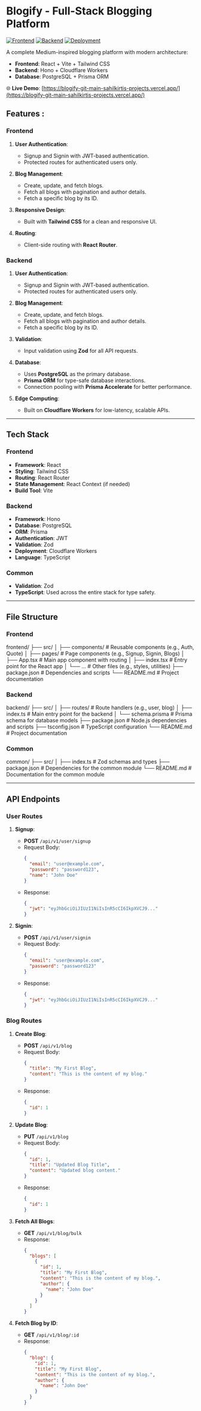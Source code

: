 # Blogify - Full-Stack Blogging Platform

[![Frontend](https://img.shields.io/badge/frontend-react-%2361DAFB.svg?logo=react)](https://reactjs.org/)
[![Backend](https://img.shields.io/badge/backend-hono-%2343853D.svg?logo=hono)](https://hono.dev/)
[![Deployment](https://img.shields.io/badge/deployed-vercel/cloudflare-%23F38020.svg?logo=cloudflare)](https://blogify-git-main-sahilkirtis-projects.vercel.app/)

A complete Medium-inspired blogging platform with modern architecture:

- **Frontend**: React + Vite + Tailwind CSS
- **Backend**: Hono + Cloudflare Workers
- **Database**: PostgreSQL + Prisma ORM

🌐 **Live Demo**: [https://blogify-git-main-sahilkirtis-projects.vercel.app/](https://blogify-git-main-sahilkirtis-projects.vercel.app/)


## **Features** :

### **Frontend**
1. **User Authentication**:
   - Signup and Signin with JWT-based authentication.
   - Protected routes for authenticated users only.

2. **Blog Management**:
   - Create, update, and fetch blogs.
   - Fetch all blogs with pagination and author details.
   - Fetch a specific blog by its ID.

3. **Responsive Design**:
   - Built with **Tailwind CSS** for a clean and responsive UI.

4. **Routing**:
   - Client-side routing with **React Router**.

### **Backend**
1. **User Authentication**:
   - Signup and Signin with JWT-based authentication.
   - Protected routes for authenticated users only.

2. **Blog Management**:
   - Create, update, and fetch blogs.
   - Fetch all blogs with pagination and author details.
   - Fetch a specific blog by its ID.

3. **Validation**:
   - Input validation using **Zod** for all API requests.

4. **Database**:
   - Uses **PostgreSQL** as the primary database.
   - **Prisma ORM** for type-safe database interactions.
   - Connection pooling with **Prisma Accelerate** for better performance.

5. **Edge Computing**:
   - Built on **Cloudflare Workers** for low-latency, scalable APIs.

---

## **Tech Stack**

### **Frontend**
- **Framework**: React
- **Styling**: Tailwind CSS
- **Routing**: React Router
- **State Management**: React Context (if needed)
- **Build Tool**: Vite

### **Backend**
- **Framework**: Hono
- **Database**: PostgreSQL
- **ORM**: Prisma
- **Authentication**: JWT
- **Validation**: Zod
- **Deployment**: Cloudflare Workers
- **Language**: TypeScript

### **Common**
- **Validation**: Zod
- **TypeScript**: Used across the entire stack for type safety.

---

## **File Structure**

### **Frontend**
frontend/
├── src/
│ ├── components/ # Reusable components (e.g., Auth, Quote)
│ ├── pages/ # Page components (e.g., Signup, Signin, Blogs)
│ ├── App.tsx # Main app component with routing
│ ├── index.tsx # Entry point for the React app
│ └── ... # Other files (e.g., styles, utilities)
├── package.json # Dependencies and scripts
└── README.md # Project documentation

### **Backend**
backend/
├── src/
│ ├── routes/ # Route handlers (e.g., user, blog)
│ ├── index.ts # Main entry point for the backend
│ └── schema.prisma # Prisma schema for database models
├── package.json # Node.js dependencies and scripts
├── tsconfig.json # TypeScript configuration
└── README.md # Project documentation


### **Common**
common/
├── src/
│ ├── index.ts # Zod schemas and types
├── package.json # Dependencies for the common module
└── README.md # Documentation for the common module


---

## **API Endpoints**

### **User Routes**
1. **Signup**:
   - **POST** `/api/v1/user/signup`
   - Request Body:
     ```json
     {
       "email": "user@example.com",
       "password": "password123",
       "name": "John Doe"
     }
     ```
   - Response:
     ```json
     {
       "jwt": "eyJhbGciOiJIUzI1NiIsInR5cCI6IkpXVCJ9..."
     }
     ```

2. **Signin**:
   - **POST** `/api/v1/user/signin`
   - Request Body:
     ```json
     {
       "email": "user@example.com",
       "password": "password123"
     }
     ```
   - Response:
     ```json
     {
       "jwt": "eyJhbGciOiJIUzI1NiIsInR5cCI6IkpXVCJ9..."
     }
     ```

### **Blog Routes**
1. **Create Blog**:
   - **POST** `/api/v1/blog`
   - Request Body:
     ```json
     {
       "title": "My First Blog",
       "content": "This is the content of my blog."
     }
     ```
   - Response:
     ```json
     {
       "id": 1
     }
     ```

2. **Update Blog**:
   - **PUT** `/api/v1/blog`
   - Request Body:
     ```json
     {
       "id": 1,
       "title": "Updated Blog Title",
       "content": "Updated blog content."
     }
     ```
   - Response:
     ```json
     {
       "id": 1
     }
     ```

3. **Fetch All Blogs**:
   - **GET** `/api/v1/blog/bulk`
   - Response:
     ```json
     {
       "blogs": [
         {
           "id": 1,
           "title": "My First Blog",
           "content": "This is the content of my blog.",
           "author": {
             "name": "John Doe"
           }
         }
       ]
     }
     ```

4. **Fetch Blog by ID**:
   - **GET** `/api/v1/blog/:id`
   - Response:
     ```json
     {
       "blog": {
         "id": 1,
         "title": "My First Blog",
         "content": "This is the content of my blog.",
         "author": {
           "name": "John Doe"
         }
       }
     }
     ```



